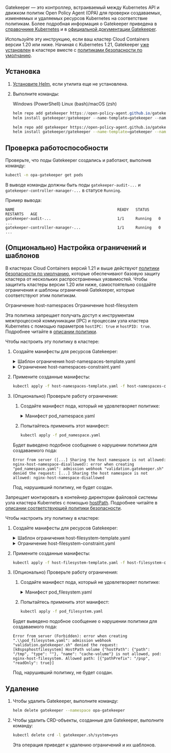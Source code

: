 Gatekeeper — это контроллер, встраиваемый между Kubernetes API и движком политик Open Policy Agent (OPA) для проверки создаваемых, изменяемых и удаляемых ресурсов Kubernetes на соответствие политикам. Более подробная информация о Gatekeeper приведена в [справочнике Kubernetes](../../reference/gatekeeper) и в [официальной документации Gatekeeper](https://open-policy-agent.github.io/gatekeeper/website/docs/).

<warn>

Используйте эту инструкцию, если ваш кластер Cloud Containers версии 1.20 или ниже. Начиная с Kubernetes 1.21, Gatekeeper [уже установлен](../../concepts/architecture) в кластере вместе с [политиками безопасности по умолчанию](../../concepts/addons-and-settings/settings#prednastroennye_shablony_i_ogranicheniya_gatekeeper).

</warn>

## Установка

1. [Установите Helm](../helm), если утилита еще не установлена.

1. Выполните команды:

   <tabs>
   <tablist>
   <tab>Windows (PowerShell)</tab>
   <tab>Linux (bash)/macOS (zsh)</tab>
   </tablist>
   <tabpanel>

   ```powershell
   helm repo add gatekeeper https://open-policy-agent.github.io/gatekeeper/charts; `
   helm install gatekeeper/gatekeeper --name-template=gatekeeper --namespace opa-gatekeeper --create-namespace
   ```

   </tabpanel>
   <tabpanel>

   ```bash
   helm repo add gatekeeper https://open-policy-agent.github.io/gatekeeper/charts
   helm install gatekeeper/gatekeeper --name-template=gatekeeper --namespace opa-gatekeeper --create-namespace

   ```

   </tabpanel>
   </tabs>

## Проверка работоспособности

Проверьте, что поды Gatekeeper создались и работают, выполнив команду:

```bash
kubectl -n opa-gatekeeper get pods
```

В выводе команды должны быть поды `gatekeeper-audit-...` и `gatekeeper-controller-manager-...` в статусе `Running`.

Пример вывода:

```text
NAME                                             READY   STATUS    RESTARTS   AGE
gatekeeper-audit-...                             1/1     Running   0          ...
gatekeeper-controller-manager-...                1/1     Running   0          ...
```

## (Опционально) Настройка ограничений и шаблонов

В кластерах Cloud Containers версий 1.21 и выше действуют [политики безопасности по умолчанию](../../concepts/addons-and-settings/settings#prednastroennye_shablony_i_ogranicheniya_gatekeeper), которые обеспечивают базовую защиту кластера от нескольких распространенных уязвимостей. Чтобы защитить кластеры версии 1.20 или ниже, самостоятельно создайте ограничения и шаблоны ограничений Gatekeeper, которые соответствуют этим политикам.

<tabs>
<tablist>
<tab>Ограничение host-namespaces</tab>
<tab>Ограничение host-filesystem</tab>
</tablist>
<tabpanel>

Эта политика запрещает получать доступ к инструментам межпроцессной коммуникации (IPC) и процессам узла кластера Kubernetes c помощью параметров `hostIPC: true` и `hostPID: true`. Подробнее читайте в [описании политики](../../concepts/security-policies#ogranichenie_host_namespaces_7cf1c13b).

Чтобы настроить эту политику в кластере:

1. Создайте манифесты для ресурсов Gatekeeper:

   <details>
   <summary>Шаблон ограничения host-namespaces-template.yaml</summary>

   <!-- prettier-ignore -->
   ```yaml
   apiVersion: templates.gatekeeper.sh/v1
   kind: ConstraintTemplate
   metadata:
     name: k8spsphostnamespace
     annotations:
       metadata.gatekeeper.sh/title: "Host Namespace"
       metadata.gatekeeper.sh/version: 1.0.0
       description: >-
         Disallows sharing of host PID and IPC namespaces by pod containers.
         Corresponds to the `hostPID` and `hostIPC` fields in a PodSecurityPolicy.
         For more information, see
         https://kubernetes.io/docs/concepts/policy/pod-security-policy/#host-namespaces
   spec:
     crd:
       spec:
         names:
           kind: K8sPSPHostNamespace
         validation:
           # Schema for the `parameters` field
           openAPIV3Schema:
             type: object
             description: >-
               Disallows sharing of host PID and IPC namespaces by pod containers.
               Corresponds to the `hostPID` and `hostIPC` fields in a PodSecurityPolicy.
               For more information, see
               https://kubernetes.io/docs/concepts/policy/pod-security-policy/#host-namespaces
     targets:
       - target: admission.k8s.gatekeeper.sh
         rego: |
           package k8spsphostnamespace
   
           violation[{"msg": msg, "details": {}}] {
               input_share_hostnamespace(input.review.object)
               msg := sprintf("Sharing the host namespace is not allowed: %v", [input.review.object.metadata.name])
           }
   
           input_share_hostnamespace(o) {
               o.spec.hostPID
           }
           input_share_hostnamespace(o) {
               o.spec.hostIPC
           }
   ```

   </details>

   <details>
   <summary>Ограничение host-namespaces-constraint.yaml </summary>

   <!-- prettier-ignore -->
   ```yaml
   apiVersion: constraints.gatekeeper.sh/v1beta1
   kind: K8sPSPHostNamespace
   metadata:
     name: k8spsphostnamespace
   spec:
     match:
       kinds:
       - apiGroups:
         - ""
         kinds:
         - Pod
   ```

   </details>

1. Примените созданные манифесты:

   ```bash
   kubectl apply -f host-namespaces-template.yaml -f host-namespaces-constraint.yaml
   ```

1. (Опционально) Проверьте работу ограничения:

   1. Создайте манифест пода, который не удовлетворяет политике:

      <details>
      <summary>Манифест pod_namespace.yaml</summary>

      <!-- prettier-ignore -->
      ```yaml
      apiVersion: v1
      kind: Pod
      metadata:
        name: nginx-host-namespace-disallowed
        labels:
          app: nginx-host-namespace
      spec:
        hostPID: true
        hostIPC: true
        containers:
          - name: nginx
            image: nginx
      ```

      </details>

   1. Попытайтесь применить этот манифест:

      ```bash
      kubectl apply -f pod_namespace.yaml
      ```

   Будет выведено подобное сообщение о нарушении политики для создаваемого пода:

   ```text
   Error from server ([...] Sharing the host namespace is not allowed: nginx-host-namespace-disallowed): error when creating "pod_namespace.yaml": admission webhook "validation.gatekeeper.sh" denied the request: [...] Sharing the host namespace is not allowed: nginx-host-namespace-disallowed
   ```

   Под, нарушивший политику, не будет создан.

</tabpanel>
<tabpanel>

Запрещает монтировать в контейнер директории файловой системы узла кластера Kubernetes с помощью [hostPath](https://kubernetes.io/docs/concepts/storage/volumes/#hostpath). Подробнее читайте в [описании соответствующей политики безопасности](../../concepts/security-policies#ogranichenie_host_filesystem_14877f88).

Чтобы настроить эту политику в кластере:

1. Создайте манифесты для ресурсов Gatekeeper:

   <details>
   <summary>Шаблон ограничения host-filesystem-template.yaml</summary>

   <!-- prettier-ignore -->
   ```yaml
   apiVersion: templates.gatekeeper.sh/v1
   kind: ConstraintTemplate
   metadata:
     name: k8spsphostfilesystem
     annotations:
       metadata.gatekeeper.sh/title: "Host Filesystem"
       metadata.gatekeeper.sh/version: 1.0.0
       description: >-
         Controls usage of the host filesystem. Corresponds to the
         `allowedHostPaths` field in a PodSecurityPolicy. For more information,
         see
         https://kubernetes.io/docs/concepts/policy/pod-security-policy/#volumes-and-file-systems
   spec:
     crd:
       spec:
         names:
           kind: K8sPSPHostFilesystem
         validation:
           # Schema for the `parameters` field
           openAPIV3Schema:
             type: object
             description: >-
               Controls usage of the host filesystem. Corresponds to the
               `allowedHostPaths` field in a PodSecurityPolicy. For more information,
               see
               https://kubernetes.io/docs/concepts/policy/pod-security-policy/#volumes-and-file-systems
             properties:
               allowedHostPaths:
                 type: array
                 description: "An array of hostpath objects, representing paths and read/write configuration."
                 items:
                   type: object
                   properties:
                     pathPrefix:
                       type: string
                       description: "The path prefix that the host volume must match."
                     readOnly:
                       type: boolean
                       description: "when set to true, any container volumeMounts matching the pathPrefix must include `readOnly: true`."
     targets:
       - target: admission.k8s.gatekeeper.sh
         rego: |
           package k8spsphostfilesystem
   
           violation[{"msg": msg, "details": {}}] {
               volume := input_hostpath_volumes[_]
               allowedPaths := get_allowed_paths(input)
               input_hostpath_violation(allowedPaths, volume)
               msg := sprintf("HostPath volume %v is not allowed, pod: %v. Allowed path: %v", [volume, input.review.object.metadata.name, allowedPaths])
           }
   
           input_hostpath_violation(allowedPaths, volume) {
               # An empty list means all host paths are blocked
               allowedPaths == []
           }
           input_hostpath_violation(allowedPaths, volume) {
               not input_hostpath_allowed(allowedPaths, volume)
           }
   
           get_allowed_paths(arg) = out {
               not arg.parameters
               out = []
           }
           get_allowed_paths(arg) = out {
               not arg.parameters.allowedHostPaths
               out = []
           }
           get_allowed_paths(arg) = out {
               out = arg.parameters.allowedHostPaths
           }
   
           input_hostpath_allowed(allowedPaths, volume) {
               allowedHostPath := allowedPaths[_]
               path_matches(allowedHostPath.pathPrefix, volume.hostPath.path)
               not allowedHostPath.readOnly == true
           }
   
           input_hostpath_allowed(allowedPaths, volume) {
               allowedHostPath := allowedPaths[_]
               path_matches(allowedHostPath.pathPrefix, volume.hostPath.path)
               allowedHostPath.readOnly
               not writeable_input_volume_mounts(volume.name)
           }
   
           writeable_input_volume_mounts(volume_name) {
               container := input_containers[_]
               mount := container.volumeMounts[_]
               mount.name == volume_name
               not mount.readOnly
           }
   
           # This allows "/foo", "/foo/", "/foo/bar" etc., but
           # disallows "/fool", "/etc/foo" etc.
           path_matches(prefix, path) {
               a := path_array(prefix)
               b := path_array(path)
               prefix_matches(a, b)
           }
           path_array(p) = out {
               p != "/"
               out := split(trim(p, "/"), "/")
           }
           # This handles the special case for "/", since
           # split(trim("/", "/"), "/") == [""]
           path_array("/") = []
   
           prefix_matches(a, b) {
               count(a) <= count(b)
               not any_not_equal_upto(a, b, count(a))
           }
   
           any_not_equal_upto(a, b, n) {
               a[i] != b[i]
               i < n
           }
   
           input_hostpath_volumes[v] {
               v := input.review.object.spec.volumes[_]
               has_field(v, "hostPath")
           }
   
           # has_field returns whether an object has a field
           has_field(object, field) = true {
               object[field]
           }
           input_containers[c] {
               c := input.review.object.spec.containers[_]
           }
   
           input_containers[c] {
               c := input.review.object.spec.initContainers[_]
           }
   
           input_containers[c] {
               c := input.review.object.spec.ephemeralContainers[_]
           }
   ```

   </details>

   <details>
   <summary>Ограничение host-filesystem-constraint.yaml</summary>

   <!-- prettier-ignore -->
   ```yaml
   apiVersion: constraints.gatekeeper.sh/v1beta1
   kind: K8sPSPHostFilesystem
   metadata:
     name: k8spsphostfilesystem
   spec:
     match:
       kinds:
       - apiGroups:
         - ""
         kinds:
         - Pod
     parameters:
       allowedHostPaths:
       - pathPrefix: /psp
         readOnly: true
   ```

   </details>

1. Примените созданные манифесты:

   ```bash
   kubectl apply -f host-filesystem-template.yaml -f host-filesystem-constraint.yaml
   ```

1. (Опционально) Проверьте работу ограничения:

   1. Создайте манифест пода, который не удовлетворяет политике:

      <details>
      <summary>Манифест pod_filesystem.yaml</summary>

      <!-- prettier-ignore -->
      ```yaml
      apiVersion: v1
      kind: Pod
      metadata:
        name: nginx-host-filesystem
        labels:
          app: nginx-host-filesystem-disallowed
      spec:
        containers:
          - name: nginx
            image: nginx
            volumeMounts:
              - mountPath: /cache
                name: cache-volume
                readOnly: true
        volumes:
          - name: cache-volume
            hostPath:
              path: /tmp # directory on host
      ```

      </details>

   1. Попытайтесь применить этот манифест:

      ```bash
      kubectl apply -f pod_filesystem.yaml
      ```

   Будет выведено подобное сообщение о нарушении политики для создаваемого пода:

   ```text
   Error from server (Forbidden): error when creating ".\\pod_filesystem.yaml": admission webhook "validation.gatekeeper.sh" denied the request: [k8spsphostfilesystem] HostPath volume {"hostPath": {"path": "/tmp", "type": ""}, "name": "cache-volume"} is not allowed, pod: nginx-host-filesystem. Allowed path: [{"pathPrefix": "/psp", "readOnly": true}]
   ```

   Под, нарушивший политику, не будет создан.

</tabpanel>
</tabs>

## Удаление

1. Чтобы удалить Gatekeeper, выполните команду:

   ```bash
   helm delete gatekeeper --namespace opa-gatekeeper
   ```

1. Чтобы удалить CRD-объекты, созданные для Gatekeeper, выполните команду:

   ```bash
   kubectl delete crd -l gatekeeper.sh/system=yes
   ```

   <warn>

   Эта операция приведет к удалению ограничений и их шаблонов.

   </warn>
